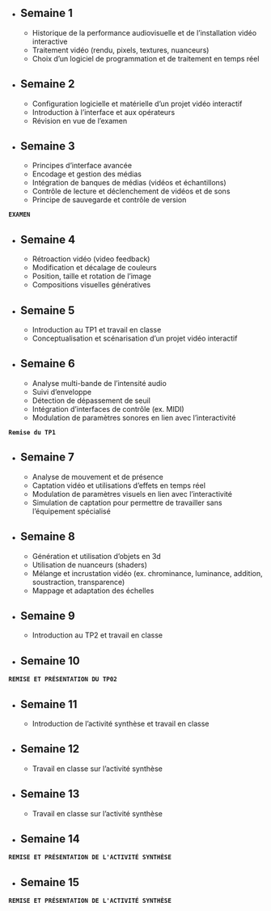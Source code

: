 + ## Semaine 1
  - Historique de la performance audiovisuelle et de l’installation vidéo interactive
  - Traitement vidéo (rendu, pixels, textures, nuanceurs)
  - Choix d’un logiciel de programmation et de traitement en temps réel 

+ ## Semaine 2
  - Configuration logicielle et matérielle d’un projet vidéo interactif
  - Introduction à l’interface et aux opérateurs
  - Révision en vue de l’examen

+ ## Semaine 3
  - Principes d’interface avancée
  - Encodage et gestion des médias
  - Intégration de banques de médias (vidéos et échantillons)
  - Contrôle de lecture et déclenchement de vidéos et de sons
  - Principe de sauvegarde et contrôle de version
 
**`EXAMEN`**

+ ## Semaine 4
  - Rétroaction vidéo (video feedback)
  - Modification et décalage de couleurs
  - Position, taille et rotation de l’image
  - Compositions visuelles génératives
    
+ ## Semaine 5
  - Introduction au TP1 et travail en classe
  - Conceptualisation et scénarisation d’un projet vidéo interactif
    
+ ## Semaine 6
  - Analyse multi-bande de l’intensité audio
  - Suivi d’enveloppe
  - Détection de dépassement de seuil
  - Intégration d’interfaces de contrôle (ex. MIDI)
  - Modulation de paramètres sonores en lien avec l’interactivité

**`Remise du TP1`**

+ ## Semaine 7
  - Analyse de mouvement et de présence
  - Captation vidéo et utilisations d’effets en temps réel
  - Modulation de paramètres visuels en lien avec l’interactivité
  - Simulation de captation pour permettre de travailler sans l’équipement spécialisé
    
+ ## Semaine 8
  - Génération et utilisation d’objets en 3d
  - Utilisation de nuanceurs (shaders)
  - Mélange et incrustation vidéo (ex. chrominance, luminance, addition, soustraction, transparence)
  - Mappage et adaptation des échelles
    
+ ## Semaine 9
  - Introduction au TP2 et travail en classe
    
+ ## Semaine 10
**`REMISE ET PRÉSENTATION DU TP02`**

+ ## Semaine 11
  - Introduction de l’activité synthèse et travail en classe
    
+ ## Semaine 12
  - Travail en classe sur l’activité synthèse
    
+ ## Semaine 13
  - Travail en classe sur l’activité synthèse
    
+ ## Semaine 14
**`REMISE ET PRÉSENTATION DE L'ACTIVITÉ SYNTHÈSE`**

+ ## Semaine 15
**`REMISE ET PRÉSENTATION DE L'ACTIVITÉ SYNTHÈSE`**


